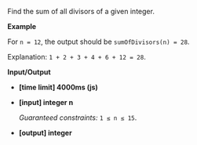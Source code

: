 ﻿Find the sum of all divisors of a given integer.

**Example**

For `n = 12`, the output should be
`sumOfDivisors(n) = 28`.

Explanation: `1 + 2 + 3 + 4 + 6 + 12 = 28`.

**Input/Output**

*   **[time limit] 4000ms (js)**

*   **[input] integer n**

    _Guaranteed constraints:_
    `1 ≤ n ≤ 15`.

*   **[output] integer**